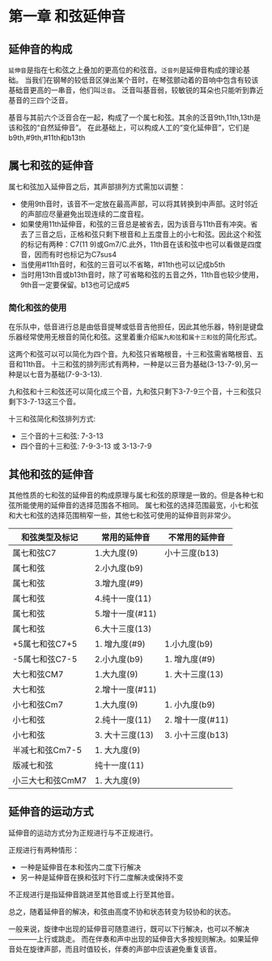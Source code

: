 # 第一章 和弦延伸音

## 延伸音的构成

`延伸音`是指在七和弦之上叠加的更高位的和弦音。`泛音列`是延伸音构成的理论基础。
当我们在钢琴的较低音区弹出某个音时，在琴弦颤动着的音响中包含有较该基础音更高的一串音，他们叫`泛音`。
泛音叫基音弱，较敏锐的耳朵也只能听到靠近基音的三四个泛音。

基音与其前六个泛音合在一起，构成了一个属七和弦。其余的泛音9th,11th,13th是该和弦的“自然延伸音”。
在此基础上，可以构成人工的“变化延伸音”，它们是b9th,#9th,#11th和b13th

## 属七和弦的延伸音

属七和弦加入延伸音之后，其声部排列方式需加以调整：

- 使用9th音时，该音不一定放在最高声部，可以将其转换到中声部。这时邻近的声部应尽量避免出现连续的二度音程。
- 如果使用11th延伸音，和弦的三音总是被省去，因为该音与11th音有冲突。省去了三音之后，正格和弦只剩下根音和上五度音上的小七和弦。因此这个和弦的标记有两种：C7(11 9)或Gm7/C.此外，11th音在该和弦中也可以看做是四度音，因而有时也标记为C7sus4
- 当使用#11th音时，和弦的三音可以不省略，#11th也可以记成b5th
- 当时用13th音或b13th音时，除了可省略和弦的五音之外，11th音也较少使用，9th音一定要保留。b13也可记成#5

### 简化和弦的使用

在乐队中，低音进行总是由低音提琴或低音吉他担任，因此其他乐器，特别是键盘乐器经常使用无根音的简化和弦。这里着重介绍`属九和弦`和`属十三和弦`的简化形式。

这两个和弦可以可以简化为四个音。九和弦只省略根音，十三和弦需省略根音、五音和11th音。
十三和弦的排列形式有两种，一种是以三音为基础(3-13-7-9),另一种是以七音为基础(7-9-3-13).

九和弦和十三和弦还可以简化成三个音，九和弦只剩下3-7-9三个音，十三和弦只剩下3-7-13这三个音。

十三和弦简化和弦排列方式:

- 三个音的十三和弦: 7-3-13
- 四个音的十三和弦: 7-9-3-13 或 3-13-7-9

## 其他和弦的延伸音

其他性质的七和弦的延伸音的构成原理与属七和弦的原理是一致的。但是各种七和弦所能使用的延伸音的选择范围各不相同。
属七和弦的选择范围最宽，小七和弦和大七和弦的选择范围稍窄一些，其他七和弦可使用的延伸音则非常少。

和弦类型及标记 | 常用的延伸音 | 不常用的延伸音
-|-|-
属七和弦C7 | 1.大九度(9) | 小十三度(b13)
属七和弦 |2.小九度(b9) |
属七和弦 |3.增九度(#9) |
属七和弦 |4.纯十一度(11) |
属七和弦 |5.增十一度(#11) |
属七和弦 |6.大十三度(13) |
+5属七和弦C7+5 | 1. 增九度(#9) | 1.小九度(b9)
-5属七和弦C7-5 |2.小九度(b9) | 1. 增九度(#9)
大七和弦CM7 | 1.大九度(9) | 1. 大十三度(13)
大七和弦 | 2.增十一度(#11) |
小七和弦Cm7 | 1.大九度(9) | 1. 小九度(b9)
小七和弦 | 2.纯十一度(11) |2. 增十一度(#11)
小七和弦 | 3. 大十三度(13) |3. 小十三度(b13)
半减七和弦Cm7-5 | 1. 大九度(9) |
版减七和弦 | 纯十一度(11) |
小三大七和弦CmM7 |1. 大九度(9) |

## 延伸音的运动方式

延伸音的运动方式分为正规进行与不正规进行。

正规进行有两种情形：

- 一种是延伸音在本和弦内二度下行解决
- 另一种是延伸音在换和弦时下行二度解决或保持不变

不正规进行是指延伸音跳进至其他音或上行至其他音。

总之，随着延伸音的解决，和弦由高度不协和状态转变为较协和的状态。

一般来说，旋律中出现的延伸音可随意进行，既可以下行解决，也可以不解决————上行或跳走。
而在伴奏和声中出现的延伸音大多按规则解决。如果延伸音处在旋律声部，而且时值较长，伴奏的声部中应该避免重复该音。